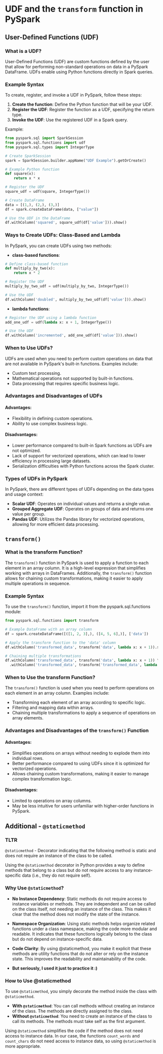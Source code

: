# UDF and the `transform` function in PySpark

## User-Defined Functions (UDF)

### What is a UDF?
User-Defined Functions (UDF) are custom functions defined by the user that allow for performing non-standard operations on data in a PySpark DataFrame. UDFs enable using Python functions directly in Spark queries.

### Example Syntax
To create, register, and invoke a UDF in PySpark, follow these steps:

1. **Create the function**: Define the Python function that will be your UDF.
2. **Register the UDF**: Register the function as a UDF, specifying the return type.
3. **Invoke the UDF**: Use the registered UDF in a Spark query.

Example:
```python
from pyspark.sql import SparkSession
from pyspark.sql.functions import udf
from pyspark.sql.types import IntegerType

# Create SparkSession
spark = SparkSession.builder.appName("UDF Example").getOrCreate()

# Example Python function
def square(x):
    return x * x

# Register the UDF
square_udf = udf(square, IntegerType())

# Create DataFrame
data = [(1,), (2,), (3,)]
df = spark.createDataFrame(data, ["value"])

# Use the UDF in the DataFrame
df.withColumn('squared', square_udf(df['value'])).show()
```
### Ways to Create UDFs: Class-Based and Lambda

In PySpark, you can create UDFs using two methods: 

- **class-based functions**:
```python
# Define class-based function
def multiply_by_two(x):
    return x * 2

# Register the UDF
multiply_by_two_udf = udf(multiply_by_two, IntegerType())

# Use the UDF
df.withColumn('doubled', multiply_by_two_udf(df['value'])).show()
```
- **lambda functions**:
```python
# Register the UDF using a lambda function
add_one_udf = udf(lambda x: x + 1, IntegerType())

# Use the UDF
df.withColumn('incremented', add_one_udf(df['value'])).show()
```

### When to Use UDFs?

UDFs are used when you need to perform custom operations on data that are not available in PySpark's built-in functions. Examples include:

- Custom text processing.
- Mathematical operations not supported by built-in functions.
- Data processing that requires specific business logic.

### Advantages and Disadvantages of UDFs

#### Advantages:

- Flexibility in defining custom operations.
- Ability to use complex business logic.

#### Disadvantages:

- Lower performance compared to built-in Spark functions as UDFs are not optimized.
- Lack of support for vectorized operations, which can lead to lower efficiency in processing large datasets.
- Serialization difficulties with Python functions across the Spark cluster.

### Types of UDFs in PySpark

In PySpark, there are different types of UDFs depending on the data types and usage context:

- **Scalar UDF**: Operates on individual values and returns a single value.
- **Grouped Aggregate UDF**: Operates on groups of data and returns one value per group.
- **Pandas UDF**: Utilizes the Pandas library for vectorized operations, allowing for more efficient data processing.

## `transform()`

### What is the transform Function?

The `transform()` function in PySpark is used to apply a function to each element in an array column. It is a high-level expression that simplifies working with arrays in DataFrames. Additionally, the `transform()` function allows for chaining custom transformations, making it easier to apply multiple operations in sequence.

### Example Syntax

To use the `transform()` function, import it from the pyspark.sql.functions module:

```python
from pyspark.sql.functions import transform

# Example DataFrame with an array column
df = spark.createDataFrame([([1, 2, 3],), ([4, 5, 6],)], ['data'])

# Apply the transform function to the 'data' column
df.withColumn('transformed_data', transform('data', lambda x: x + 1)).show()

# Chaining multiple transformations
df.withColumn('transformed_data', transform('data', lambda x: x + 1)) \
  .withColumn('transformed_data', transform('transformed_data', lambda x: x * 2)).show()
```
### When to Use the transform Function?

The `transform()` function is used when you need to perform operations on each element in an array column. Examples include:

- Transforming each element of an array according to specific logic.
- Filtering and mapping data within arrays.
- Chaining multiple transformations to apply a sequence of operations on array elements.

### Advantages and Disadvantages of the `transform()` Function

#### Advantages:

- Simplifies operations on arrays without needing to explode them into individual rows.
- Better performance compared to using UDFs since it is optimized for vectorized operations.
- Allows chaining custom transformations, making it easier to manage complex transformation logic.

#### Disadvantages:

- Limited to operations on array columns.
- May be less intuitive for users unfamiliar with higher-order functions in PySpark.

## Additional - `@staticmethod`

### TLTR
`@staticmethod` - Decorator indicating that the following method is static and does not require an instance of the class to be called.

Using the `@staticmethod` decorator in Python provides a way to define methods that belong to a class but do not require access to any instance-specific data (i.e., they do not require self). 

### Why Use `@staticmethod`?

- **No Instance Dependency**: Static methods do not require access to instance variables or methods. They are independent and can be called on the class itself, not needing an instance of the class. This makes it clear that the method does not modify the state of the instance.

- **Namespace Organization**: Using static methods helps organize related functions under a class namespace, making the code more modular and readable. It indicates that these functions logically belong to the class but do not depend on instance-specific data.

- **Code Clarity**: By using @staticmethod, you make it explicit that these methods are utility functions that do not alter or rely on the instance state. This improves the readability and maintainability of the code.

- **But seriously, I used it just to practice it :)**

### How to Use @staticmethod

To use `@staticmethod`, you simply decorate the method inside the class with `@staticmethod`. 

- **With `@staticmethod`**: You can call methods without creating an instance of the class. The methods are directly assigned to the class.
- **Without `@staticmethod`**: You need to create an instance of the class to call its methods. The methods must take self as the first argument.

Using `@staticmethod` simplifies the code if the method does not need access to instance data. In our case, the functions `count_words` and `count_chars` do not need access to instance data, so using `@staticmethod` is more appropriate.